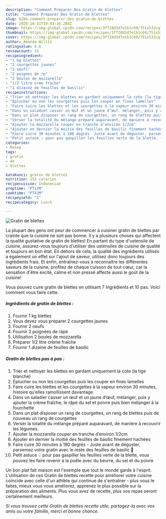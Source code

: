 ```yaml
---
description: "Comment Préparer Des Gratin de blettes"
title: "Comment Préparer Des Gratin de blettes"
slug: 6284-comment-preparer-des-gratin-de-blettes
date: 2020-10-31T19:43:16.284Z
image: https://img-global.cpcdn.com/recipes/3ff28d3d7e1b1c69/751x532cq70/gratin-de-blettes-photo-principale-de-la-recette.jpg
thumbnail: https://img-global.cpcdn.com/recipes/3ff28d3d7e1b1c69/751x532cq70/gratin-de-blettes-photo-principale-de-la-recette.jpg
cover: https://img-global.cpcdn.com/recipes/3ff28d3d7e1b1c69/751x532cq70/gratin-de-blettes-photo-principale-de-la-recette.jpg
author: Amanda Willis
ratingvalue: 4.6
reviewcount: 15
recipeingredient:
- "1 kg blettes"
- "2 courgettes jaunes"
- "2 oeufs"
- "2 poignes de rp"
- "2 boules de mozzarella"
- "1/2 litre crme frache"
- "1 dizaine de feuilles de basilic"
recipeinstructions:
- "Trier et nettoyer les blettes en gardant uniquement la cote (la tige blanche)"
- "Éplucher ou non les courgettes puis les couper en fines lamelles"
- "Faire cuire les blettes et les courgettes à la vapeur environ 30 minutes, histoire qu’elles ramollissent davantage"
- "Dans un saladier casser un œuf et un jaune d’œuf, mélanger, puis y ajouter la crème fraîche, le râpé du sel et poivre puis bien mélanger à la fourchette"
- "Dans un plat disposer un rang de courgettes, un rang de blettes puis de nouveau un rang de courgettes"
- "Verser la totalité du mélange préparé auparavant, de manière à recouvrir les légumes."
- "Ajouter la mozzarella couper en tranche d’environ 1/2cm"
- "Ajouter en dernier la moitié des feuilles de basilic finement hachées"
- "Faire cuire 30 minutes à 180 degrés  Juste avant de déguster, parsemez votre gratin avec le reste des feuilles de basilic 🌿"
- "Petit astuce 💡 pour pas gaspiller les feuilles verte de la blette, vous pouvez les faire revenir à la poêle avec du beurre, du sel et du poivre"
categories:
- Resep
tags:
- gratin
- de
- blettes

katakunci: gratin de blettes 
nutrition: 153 calories
recipecuisine: Indonesian
preptime: "PT12M"
cooktime: "PT42M"
recipeyield: "1"
recipecategory: Lunch

---
```



![Gratin de blettes](https://img-global.cpcdn.com/recipes/3ff28d3d7e1b1c69/751x532cq70/gratin-de-blettes-photo-principale-de-la-recette.jpg)

La plupart des gens ont peur de commencer à cuisiner gratin de blettes par crainte que la cuisine ne soit pas bonne. Il y a plusieurs choses qui affectent la qualité gustative de gratin de blettes! En partant du type d'ustensile de cuisine, assurez-vous toujours d'utiliser des ustensiles de cuisine de qualité et toujours en bon état. En dehors de cela, la qualité des ingrédients utilisés a également un effet sur l'ajout de saveur, utilisez donc toujours des ingrédients frais. Et enfin, entraînez-vous à reconnaître les différentes saveurs de la cuisine, profitez de chaque cuisson de tout cœur, car la sensation d'être excité, calme et non pressé affecte aussi le goût de la cuisine!

<!--inarticleads1-->

Vous pouvez cuire gratin de blettes en utilisant 7 Ingrédients et 10 pas. Voici comment vous faire cette.

##### Ingrédients de gratin de blettes :

1. Fournir 1 kg blettes
1. Vous devez vous préparer 2 courgettes jaunes
1. Fournir 2 oeufs
1. Fournir 2 poignées de râpé
1. Utilisation 2 boules de mozzarella
1. Préparer 1/2 litre crème fraîche
1. Fournir 1 dizaine de feuilles de basilic




<!--inarticleads2-->

##### Gratin de blettes pas à pas :

1. Trier et nettoyer les blettes en gardant uniquement la cote (la tige blanche)
1. Éplucher ou non les courgettes puis les couper en fines lamelles
1. Faire cuire les blettes et les courgettes à la vapeur environ 30 minutes, histoire qu’elles ramollissent davantage
1. Dans un saladier casser un œuf et un jaune d’œuf, mélanger, puis y ajouter la crème fraîche, le râpé du sel et poivre puis bien mélanger à la fourchette
1. Dans un plat disposer un rang de courgettes, un rang de blettes puis de nouveau un rang de courgettes
1. Verser la totalité du mélange préparé auparavant, de manière à recouvrir les légumes.
1. Ajouter la mozzarella couper en tranche d’environ 1/2cm
1. Ajouter en dernier la moitié des feuilles de basilic finement hachées
1. Faire cuire 30 minutes à 180 degrés  - Juste avant de déguster, parsemez votre gratin avec le reste des feuilles de basilic 🌿
1. Petit astuce 💡 pour pas gaspiller les feuilles verte de la blette, vous pouvez les faire revenir à la poêle avec du beurre, du sel et du poivre




<!--inarticleads1-->

<p>
Un bon plat fait maison est l'exemple que tout le monde garde à l'esprit. L'utilisation de ces Gratin de blettes recette pour améliorer votre cuisine coïncide avec celle d'un athlète qui continue de s'entraîner - plus vous le faites, mieux vous vous améliorez, apprenez le plus possible sur la préparation des aliments. Plus vous avez de recette, plus vos repas seront certainement meilleurs.
</p>

<p>
<i>Si vous trouvez cette Gratin de blettes recette utile, partagez-la avec vos amis ou votre famille, merci et bonne chance.</i>
</p>
